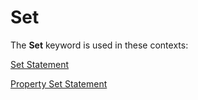 
# Set <keyword>

The  **Set** keyword is used in these contexts:

 [Set Statement](59de2927-b338-0038-50b9-3379d7331935.md)

 [Property Set Statement](462c3a14-bd67-eed7-9b5b-396283952b0b.md)

